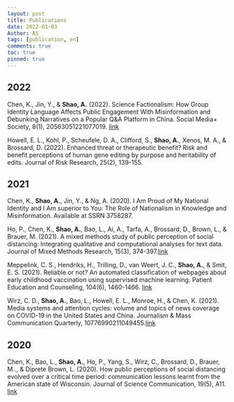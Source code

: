 ```yaml
---
layout: post
title: Publications
date: 2022-01-03
Author: AS 
tags: [publication, en]
comments: true
toc: true
pinned: true
---
```


## 2022  
Chen, K., Jin, Y., & **Shao, A.** (2022). Science Factionalism: How Group Identity Language Affects Public Engagement With Misinformation and Debunking Narratives on a Popular Q&A Platform in China. Social Media+ Society, 8(1), 20563051221077019. [link](https://journals.sagepub.com/doi/pdf/10.1177/20563051221077019/ "2022 paper link1")  


Howell, E. L., Kohl, P., Scheufele, D. A., Clifford, S., **Shao, A.**, Xenos, M. A., & Brossard, D. (2022). Enhanced threat or therapeutic benefit? Risk and benefit perceptions of human gene editing by purpose and heritability of edits. Journal of Risk Research, 25(2), 139-155.  


## 2021  
Chen, K., **Shao, A.**, Jin, Y., & Ng, A. (2020). I Am Proud of My National Identity and I Am superior to You: The Role of Nationalism in Knowledge and Misinformation. Available at SSRN 3758287.


Ho, P., Chen, K., **Shao, A.**, Bao, L., Ai, A., Tarfa, A., Brossard, D., Brown, L., & Brauer, M. (2021). A mixed methods study of public perception of social distancing: Integrating qualitative and computational analyses for text data. Journal of Mixed Methods Research, 15(3), 374-397.[link](https://journals.sagepub.com/doi/pdf/10.1177/15586898211020862/ "2021 paper link3")  


Meppelink, C. S., Hendriks, H., Trilling, D., van Weert, J. C., **Shao, A.**, & Smit, E. S. (2021). Reliable or not? An automated classification of webpages about early childhood vaccination using supervised machine learning. Patient Education and Counseling, 104(6), 1460-1466. [link](https://www.sciencedirect.com/science/article/pii/S0738399120306376/ "2021 paper link2")  


Wirz, C. D., **Shao, A.**, Bao, L., Howell, E. L., Monroe, H., & Chen, K. (2021). Media systems and attention cycles: volume and topics of news coverage on COVID-19 in the United States and China. Journalism & Mass Communication Quarterly, 10776990211049455.[link](https://journals.sagepub.com/doi/pdf/10.1177/10776990211049455/ "2021 paper link4")  




## 2020  
Chen, K., Bao, L., **Shao, A.**, Ho, P., Yang, S., Wirz, C., Brossard, D., Brauer, M.., & Diprete Brown, L. (2020). How public perceptions of social distancing evolved over a critical time period: communication lessons learnt from the American state of Wisconsin. Journal of Science Communication, 19(5), A11. [link](https://jcom.sissa.it/archive/19/05/JCOM_1905_2020_A11/ "2020 paper link")  


